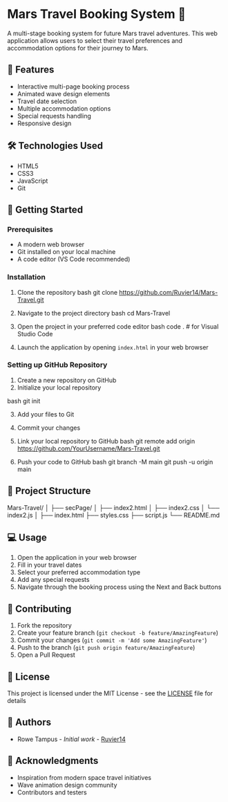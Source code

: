 # Mars Travel Booking System 🚀

A multi-stage booking system for future Mars travel adventures. This web application allows users to select their travel preferences and accommodation options for their journey to Mars.

## 🌟 Features

- Interactive multi-page booking process
- Animated wave design elements
- Travel date selection
- Multiple accommodation options
- Special requests handling
- Responsive design

## 🛠️ Technologies Used

- HTML5
- CSS3
- JavaScript
- Git

## 🚀 Getting Started

### Prerequisites

- A modern web browser
- Git installed on your local machine
- A code editor (VS Code recommended)

### Installation

1. Clone the repository
bash
git clone https://github.com/Ruvier14/Mars-Travel.git

2. Navigate to the project directory
bash
cd Mars-Travel


3. Open the project in your preferred code editor
bash
code . # for Visual Studio Code


4. Launch the application by opening `index.html` in your web browser

### Setting up GitHub Repository

1. Create a new repository on GitHub
2. Initialize your local repository

bash
git init


  
3. Add your files to Git


4. Commit your changes


5. Link your local repository to GitHub
bash
git remote add origin https://github.com/YourUsername/Mars-Travel.git


6. Push your code to GitHub
bash
git branch -M main
git push -u origin main



## 📁 Project Structure

Mars-Travel/
│
├── secPage/
│ ├── index2.html
│ ├── index2.css
│ └── index2.js
│
├── index.html
├── styles.css
├── script.js
└── README.md


## 💻 Usage

1. Open the application in your web browser
2. Fill in your travel dates
3. Select your preferred accommodation type
4. Add any special requests
5. Navigate through the booking process using the Next and Back buttons

## 🤝 Contributing

1. Fork the repository
2. Create your feature branch (`git checkout -b feature/AmazingFeature`)
3. Commit your changes (`git commit -m 'Add some AmazingFeature'`)
4. Push to the branch (`git push origin feature/AmazingFeature`)
5. Open a Pull Request

## 📝 License

This project is licensed under the MIT License - see the [LICENSE](LICENSE) file for details

## 👥 Authors

- Rowe Tampus - *Initial work* - [Ruvier14](https://github.com/Ruvier14)

## 🙏 Acknowledgments

- Inspiration from modern space travel initiatives
- Wave animation design community
- Contributors and testers


